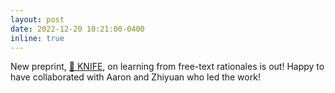 ```yaml
---
layout: post
date: 2022-12-20 10:21:00-0400
inline: true
---
```


New preprint, [🔪 KNIFE](https://arxiv.org/abs/2212.09721), on learning from free-text rationales is out! Happy to have collaborated with Aaron and Zhiyuan who led the work!